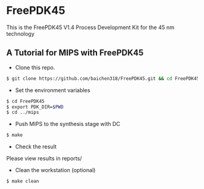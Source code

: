 # FreePDK45
This is the FreePDK45 V1.4 Process Development Kit for the 45 nm technology

## A Tutorial for MIPS with FreePDK45

- Clone this repo.
```bash
$ git clone https://github.com/baichen318/FreePDK45.git && cd FreePDK45
```

- Set the environment variables

```bash
$ cd FreePDK45
$ export PDK_DIR=$PWD
$ cd ../mips
```

- Push MIPS to the synthesis stage with DC

```bash
$ make
```

- Check the result

Please view results in reports/

- Clean the workstation (optional)

```bash
$ make clean
```
